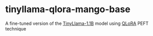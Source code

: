 # tinyllama-qlora-mango-base
A fine-tuned version of the [TinyLlama-1.1B](https://huggingface.co/cognitivecomputations/TinyLlama-1.1B) model using [QLoRA](https://arxiv.org/abs/2305.14314) PEFT technique
